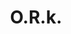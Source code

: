 ---
title: "O.R.k."
summary: "A primordial and energetic fusion of playful acoustic psychedelia, precise math rock and intense ambient electronica, O.R.k provide a soundscape rich with controlled chaos."
image: "o-r-k.jpg"
apple_music_artist_url: "https://music.apple.com/gb/artist/o-r-k/1444798144"
---
